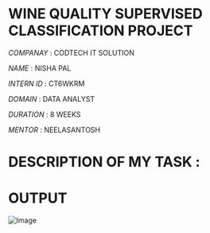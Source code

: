 # WINE QUALITY SUPERVISED  CLASSIFICATION PROJECT

*COMPANAY* : CODTECH IT SOLUTION 

*NAME* : NISHA PAL

*INTERN ID* : CT6WKRM

*DOMAIN* : DATA ANALYST

*DURATION* : 8 WEEKS

*MENTOR* : NEELASANTOSH

# DESCRIPTION OF MY TASK :

# OUTPUT
![Image](https://github.com/user-attachments/assets/084b7176-41e7-407e-a95a-e9df052b698f)

